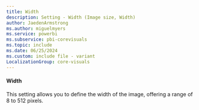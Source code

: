 ```yaml
---
title: Width
description: Setting - Width (Image size, Width)
author: JaedenArmstrong
ms.author: miguelmyers
ms.service: powerbi
ms.subservice: pbi-corevisuals
ms.topic: include
ms.date: 06/25/2024
ms.custom: include file - variant
LocalizationGroup: core-visuals
---
```

#### Width

This setting allows you to define the width of the image, offering a range of 8 to 512 pixels.
